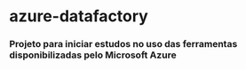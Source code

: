 # azure-datafactory

### Projeto para iniciar estudos no uso das ferramentas disponibilizadas pelo Microsoft Azure

